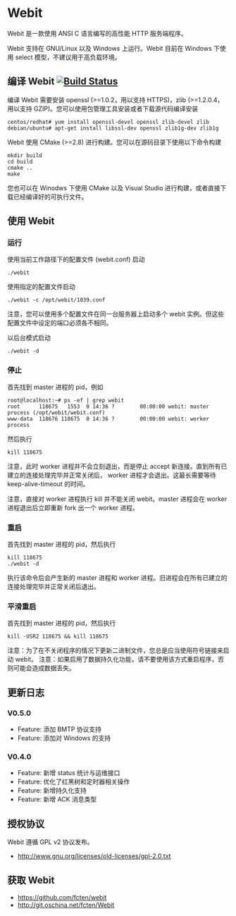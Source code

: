 # Webit

Webit 是一款使用 ANSI C 语言编写的高性能 HTTP 服务端程序。

Webit 支持在 GNU/Linux 以及 Windows 上运行。Webit 目前在 Windows 下使用 select 模型，不建议用于高负载环境。

## 编译 Webit [![Build Status](https://travis-ci.org/fcten/webit.svg?branch=master)](https://travis-ci.org/fcten/webit)

编译 Webit 需要安装 openssl (>=1.0.2，用以支持 HTTPS)，zlib (>=1.2.0.4，用以支持 GZIP)。您可以使用包管理工具安装或者下载源代码编译安装

    centos/redhat# yum install openssl-devel openssl zlib-devel zlib
    debian/ubuntu# apt-get install libssl-dev openssl zlib1g-dev zlib1g

Webit 使用 CMake (>=2.8) 进行构建。您可以在源码目录下使用以下命令构建

    mkdir build
    cd build
    cmake ..
    make

您也可以在 Winodws 下使用 CMake 以及 Visual Studio 进行构建，或者直接下载已经编译好的可执行文件。

## 使用 Webit

### 运行

使用当前工作路径下的配置文件 (webit.conf) 启动

    ./webit

使用指定的配置文件启动

    ./webit -c /opt/webit/1039.conf

注意，您可以使用多个配置文件在同一台服务器上启动多个 webit 实例。但这些配置文件中设定的端口必须各不相同。

以后台模式启动

    ./webit -d

### 停止

首先找到 master 进程的 pid，例如

    root@localhost:~# ps -ef | grep webit
    root      118675   1553  0 14:36 ?        00:00:00 webit: master process (/opt/webit/webit.conf)
    www-data  118676 118675  0 14:36 ?        00:00:00 webit: worker process


然后执行

    kill 118675

注意，此时 worker 进程并不会立刻退出，而是停止 accept 新连接。直到所有已建立的连接处理完毕并正常关闭后， worker 进程才会退出。这最长需要等待 keep-alive-timeout 的时间。

注意，直接对 worker 进程执行 kill 并不能关闭 webit。master 进程会在 worker 进程退出后立即重新 fork 出一个 worker 进程。

### 重启

首先找到 master 进程的 pid，然后执行

    kill 118675
    ./webit -d

执行该命令后会产生新的 master 进程和 worker 进程。旧进程会在所有已建立的连接处理完毕并正常关闭后退出。

### 平滑重启

首先找到 master 进程的 pid，然后执行

    kill -USR2 118675 && kill 118675

注意：为了在不关闭程序的情况下更新二进制文件，您总是应当使用符号链接来启动 webit。
注意：如果启用了数据持久化功能，请不要使用该方式重启程序，否则可能会造成数据丢失。

## 更新日志

### V0.5.0

 * Feature: 添加 BMTP 协议支持
 * Feature: 添加对 Windows 的支持

### V0.4.0

 * Feature: 新增 status 统计与运维接口
 * Feature: 优化了红黑树和定时器相关操作
 * Feature: 新增持久化支持
 * Feature: 新增 ACK 消息类型

## 授权协议

Webit 遵循 GPL v2 协议发布。

* http://www.gnu.org/licenses/old-licenses/gpl-2.0.txt

## 获取 Webit

* https://github.com/fcten/webit
* http://git.oschina.net/fcten/Webit

